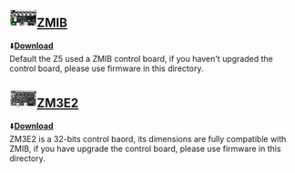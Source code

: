 ## [![](./ZMIB-small.jpg)ZMIB](./ZMIB/)
:arrow_down:[**Download**](./ZMIB.zip)   
Default the Z5 used a ZMIB control board, if you haven't upgraded the control board, please use firmware in this directory.    

## [![](./ZM3E2-small.jpg)ZM3E2](./ZM3E2/)
:arrow_down:[**Download**](./ZM3E2.zip)    
ZM3E2 is a 32-bits control baord, its dimensions are fully compatible with ZMIB, if you have upgrade the control board, please use firmware in this directory.  


